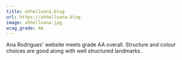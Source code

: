 ```yaml
---
title: ohhelloana.blog
url: https://ohhelloana.blog
image: ohhelloana.jpg
wcag_grade: AA
---
```


Ana Rodrigues' website meets grade AA overall. Structure and colour choices are good along with well structured landmarks.
